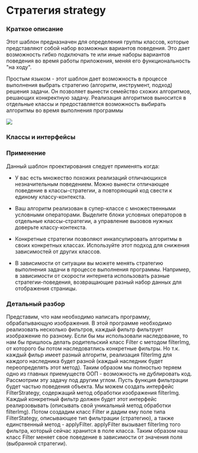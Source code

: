 # Стратегия strategy
### Краткое описание
Этот шаблон предназначен для определения группы классов, которые представляют собой набор возможных вариантов поведения. Это дает возможность гибко подключать те или
иные наборы вариантов поведения во время работы приложения, меняя его функциональность "на ходу".

Простым языком - этот шаблон дает возможность в процессе выполнения выбрать стратегию (алгоритм, инструмент, подход) решения задачи. Он позволяет вынести семейство схожих алгоритмов, решающих конкректную задачу. Реализация алгоритмов выносится в отдельные классы и предоставляется возможность выбирать алгоритмы во время выполнения программы

![](https://habrastorage.org/r/w780/getpro/habr/post_images/8d8/303/cdb/8d8303cdbc70de33f376454c2eb6934a.jpg)

### Классы и интерфейсы


### Применение 
Данный шаблон проектирования следует применять когда:
- У вас есть множество похожих реализаций отличающихся незначительным поведением. Можно вынести отличающее поведение в классы-стратегии, а повторяющий код свести к единому классу-контекста. 

- Ваш алгоритм реализован в супер-классе с множественными условными операторами. Выделите блоки условных операторов в отдельные классы-стратегии, а управление вызовов нужных доверьте классу-контекста. 

- Конкретные стратегии позволяют инкапсулировать алгоритмы в своих конкретных классах. Используйте этот подход для снижения зависимостей от других классов. 

- В зависимости от ситуации вы можете менять стратегию выполнения задачи в процессе выполнения программы. Например, в зависимости от скорости интернета использовать разные стратегии-поведения, возвращающие разный набор данных для отображения страницы.

### Детальный разбор
Представим, что нам необходимо написать программу, обрабатывающую изображения. В этой программе необходимо реализовать несколько фильтров, каждый фильтр фильтрует изображение по разному. Если бы мы использовали наследование, то нам бы пришлось делать родительский класс Filter с методом filterImg, от которого бы потом наследоватлись конкретные фильтры. Но т.к. каждый фильр имеет разный алгоритм, реализация filterImg для каждого наследника будет разной (каждый наследник будет переопределять этот метод). Таким образом мы полностью теряем одно из главных приемуществ ООП - возможность не дублировать код. Рассмотрим эту задачу под другим углом. Пусть функция фильтрации будет частью поведения объекта. Мы можем создать интерфейс FilterStrategy, содержащий метод обработки изображения filterImg. Каждый конкретный фильтр должен будет этот интерфейс реалирзовывать (описывать свой уникальный метод обработки filterImg). Потом создадим класс Filter и дадим ему поле типа FilterStategy, описывающее тип фильтрации (стратегию), а также единственный метод - applyFilter. applyFilter вызывает filterImg того фильтра, который сейчас хранится в поле класса. Таким образом наш класс Filter  меняет свое поведение в зависимости от значения поля (выбранной стратегии).
